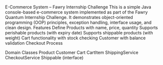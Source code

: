 E-Commerce System – Fawry Internship Challenge
This is a simple Java console-based e-commerce system implemented as part of the Fawry Quantum Internship Challenge.
It demonstrates object-oriented programming (OOP) principles, exception handling, interface usage, and clean design.
Features
Define Products with name, price, quantity
Supports perishable products (with expiry date)
Supports shippable products (with weight)
Cart functionality with stock checking
Customer with balance validation
Checkout Process


Domain Classes
Product
Customer
Cart
CartItem
ShippingService
CheckoutService
Shippable (interface)
